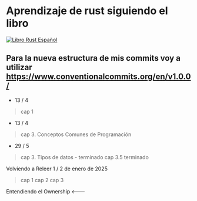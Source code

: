 # Aprendizaje de rust siguiendo el libro 

[![Libro Rust Español](https://www.rustlang-es.org/ferris-hero.avif)](https://www.rustlang-es.org/rust-book-es/)

## Para la nueva estructura de mis commits voy a utilizar https://www.conventionalcommits.org/en/v1.0.0/

- 13 / 4
> cap 1 

- 13 / 4
> cap 3. Conceptos Comunes de Programación


- 29 / 5
> cap 3. Tipos de datos - terminado
> cap 3.5 terminado

Volviendo a Releer 1 / 2 de enero de 2025

> cap 1 
> cap 2
> cap 3

Entendiendo el Ownership <---